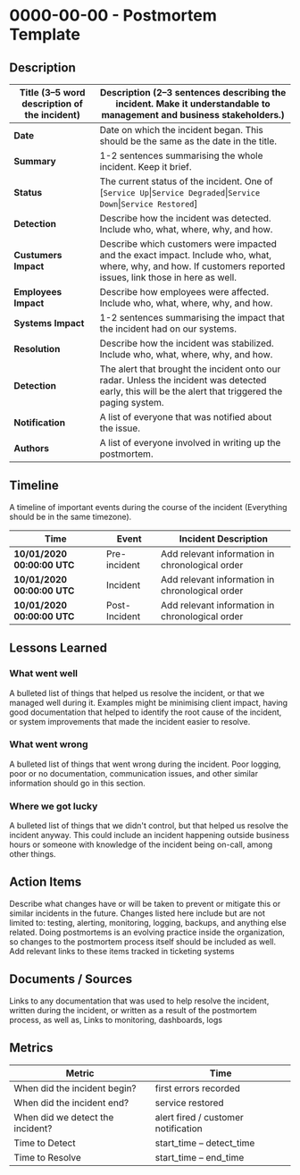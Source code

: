 # 0000-00-00 - Postmortem Template

## Description

| Title (3–5 word description of the incident)| Description (2–3 sentences describing the incident. Make it understandable to management and business stakeholders.)     |
|-----------------------|-------------------|
| **Date**              | Date on which the incident began.  This should be the same as the date in the title. |
| **Summary**           | 1-2 sentences summarising the whole incident.  Keep it brief. |
| **Status**            | The current status of the incident.  One of [`Service Up`\|`Service Degraded`\|`Service Down`\|`Service Restored`] |
| **Detection**         | Describe how the incident was detected. Include who, what, where, why, and how.|
| **Custumers Impact**  | Describe which customers were impacted and the exact impact. Include who, what, where, why, and how. If customers reported issues, link those in here as well. |
| **Employees Impact**  | Describe how employees were affected. Include who, what, where, why, and how. |
| **Systems Impact**    | 1-2 sentences summarising the impact that the incident had on our systems. |
| **Resolution**        | Describe how the incident was stabilized. Include who, what, where, why, and how. |
| **Detection**         | The alert that brought the incident onto our radar.  Unless the incident was detected early, this will be the alert that triggered the paging system. |
| **Notification**      | A list of everyone that was notified about the issue.| 
| **Authors**           | A list of everyone involved in writing up the postmortem. |

## Timeline 

A timeline of important events during the course of the incident (Everything should be in the same timezone).

| Time          | Event             | Incident Description |
|---------------|-------------------|----------------------|
| **10/01/2020 00:00:00 UTC**     | Pre-incident      | Add relevant information in chronological order   |
| **10/01/2020 00:00:00 UTC**     | Incident          | Add relevant information in chronological order   |
| **10/01/2020 00:00:00 UTC**     | Post-Incident     | Add relevant information in chronological order   |


## Lessons Learned

### What went well
A bulleted list of things that helped us resolve the incident, or that we managed well during it.  Examples might be minimising client impact, having good documentation that helped to identify the root cause of the incident, or system improvements that made the incident easier to resolve.

### What went wrong
A bulleted list of things that went wrong during the incident.  Poor logging, poor or no documentation, communication issues, and other similar information should go in this section.

### Where we got lucky
A bulleted list of things that we didn't control, but that helped us resolve the incident anyway.  This could include an incident happening outside business hours or someone with knowledge of the incident being on-call, among other things.

## Action Items

Describe what changes have or will be taken to prevent or mitigate this or similar incidents in the future. Changes listed here include but are not limited to: testing, alerting, monitoring, logging, backups, and anything else related. Doing postmortems is an evolving practice inside the organization, so changes to the postmortem process itself should be included as well. Add relevant links to these items tracked in ticketing systems

## Documents / Sources

Links to any documentation that was used to help resolve the incident, written during the incident, or written as a result of the postmortem process, as well as, Links to monitoring, dashboards, logs

## Metrics
|   Metric      | Time              |
|---------------|-------------------|
| When did the incident begin? | first errors recorded |
| When did the incident end? | service restored |
| When did we detect the incident? | alert fired / customer notification |
| Time to Detect | start_time – detect_time |
| Time to Resolve | start_time – end_time |
